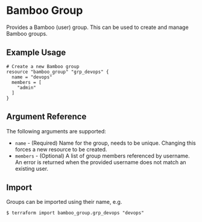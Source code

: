 # Bamboo Group

Provides a Bamboo (user) group. This can be used to create and manage Bamboo groups.

## Example Usage

```hcl
# Create a new Bamboo group
resource "bamboo_group" "grp_devops" {
  name = "devops"
  members = [
    "admin"
  ]
}
```

## Argument Reference

The following arguments are supported:

* `name` - (Required) Name for the group, needs to be unique. Changing this forces a new resource to be created.
* `members` - (Optional) A list of group members referenced by username. An error is returned when the provided username does not match an existing user.

## Import

Groups can be imported using their name, e.g.

```
$ terraform import bamboo_group.grp_devops "devops"
```
